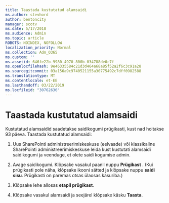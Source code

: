 ```yaml
---
title: Taastada kustutatud alamsaidi
ms.author: stevhord
author: bentoncity
manager: scotv
ms.date: 5/17/2018
ms.audience: Admin
ms.topic: article
ROBOTS: NOINDEX, NOFOLLOW
localization_priority: Normal
ms.collection: Adm_O365
ms.custom: ''
ms.assetid: 646fe22b-9980-4970-800b-034788de0c7f
ms.openlocfilehash: 9e46335584c21d3d464a68a85f52a2f6c3c91a28
ms.sourcegitcommit: 03a156a9c9740521155a30775492c7dff0982588
ms.translationtype: MT
ms.contentlocale: et-EE
ms.lasthandoff: 03/22/2019
ms.locfileid: "30762636"
---
```

# <a name="restore-a-deleted-subsite"></a>Taastada kustutatud alamsaidi

Kustutatud alamsaidid saadetakse saidikogumi prügikasti, kust nad hoitakse 93 päeva. Taastada kustutatud alamsaidi:
  
1. Uus SharePointi administreerimiskeskuse (eelvaade) või klassikaline SharePointi administreerimiskeskuse leida kust kustutati alamsaidi saidikogumi ja veenduge, et olete saidi kogumise admin. 
    
2. Avage saidikogumi. Klõpsake vasakul paanil nuppu **Prügikast** . (Kui prügikasti pole näha, klõpsake ikooni sätted ja klõpsake nuppu **saidi sisu**. Prügikasti on paremas otsas ülaosas käsuriba.)
    
3. Klõpsake lehe allosas **etapil prügikast**.
    
4. Klõpsake vasakul alamsaidi ja seejärel klõpsake käsku **Taasta**.
    


